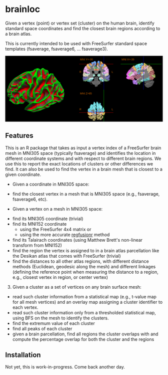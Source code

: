 # brainloc
Given a vertex (point) or vertex set (cluster) on the human brain, identify standard space coordinates and find the closest brain regions according to a brain atlas.

This is currently intended to be used with FreeSurfer standard space templates (fsaverage, fsaverage6, ... fsaverage3).


![Fig1](./web/brainloc.png?raw=true "Brainloc.")

## Features

This is an R package that takes as input a vertex index of a FreeSurfer brain mesh in MNI305 space (typically fsaverage) and identifies the location in different coordinate systems and with respect to different brain regions. We use this to report the exact locations of clusters or other differences we find. It can also be used to find the vertex in a brain mesh that is closest to a given coordinate.


- Given a coordinate in MNI305 space:
 * find the closest vertex in a mesh that is MNI305 space (e.g., fsaverage, fsaverage6, etc).
- Given a vertex on a mesh in MNI305 space:
 * find its MNI305 coordinate (trivial)
 * find its MNI152 coordinate
   - using the FreeSurfer 4x4 matrix or
   - using the more accurate [regfusionr](https://github.com/dfsp-spirit/regfusionr) method
 * find its Talairach coordinates (using Matthew Brett's non-linear transform from MNI152)
 * find the region the vertex is assigned to in a brain atlas parcellation like the Desikan atlas that comes with FreeSurfer (trivial)
 * find the distances to all other atlas regions, with different distance methods (Euclidean, geodesic along the mesh) and different linkages (defining the reference point when measuring the distance to a region, e.g., closest vertex in region, or center vertex)
3) Given a cluster as a set of vertices on any brain surface mesh:
 - read such cluster information from a statistical map (e.g., t-value map for all mesh vertices) and an overlay map assigning a cluster identifier to each vertex.
 - read such cluster information only from a thresholded statistical map, using BFS on the mesh to identify the clusters.
 - find the extremum value of each cluster
 - find all peaks of each cluster
 - given a brain parcellation, find all regions the cluster overlaps with and compute the percentage overlap for both the cluster and the regions
 


## Installation

Not yet, this is work-in-progress. Come back another day.

